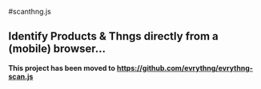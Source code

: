 #scanthng.js 
## Identify Products & Thngs directly from a (mobile) browser...

**This project has been moved to https://github.com/evrythng/evrythng-scan.js**

